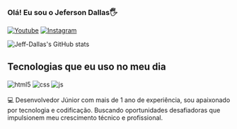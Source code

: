 ### Olá! Eu sou o Jeferson Dallas🖐️

[![Youtube](https://img.shields.io/badge/YouTube-FF0000?style=for-the-badge&logo=youtube&logoColor=white)](https://www.youtube.com/@Stevebastardon)
[![Instagram](https://img.shields.io/badge/Instagram-E4405F?style=for-the-badge&logo=instagram&logoColor=white)](https://instagram.com/eujeffdallas)

![Jeff-Dallas's GitHub stats](https://github-readme-stats.vercel.app/api?username=Jeff-Dallas&show_icons=true&theme=radical)

## Tecnologias que eu uso no meu dia

<div style="display: inline_block">
  <img align="center" alt="html5" src="https://img.shields.io/badge/HTML5-E34F26?style=for-the-badge&logo=html5&logoColor=white" />
  <img align="center" alt="css" src="https://img.shields.io/badge/CSS3-1572B6?style=for-the-badge&logo=css3&logoColor=white" />
  <img align="center" alt="js" src="https://img.shields.io/badge/JavaScript-F7DF1E?style=for-the-badge&logo=javascript&logoColor=black" />
<br></br>
  💻 Desenvolvedor Júnior com mais de 1 ano de experiência, sou  apaixonado por tecnologia e codificação. Buscando oportunidades desafiadoras que impulsionem meu crescimento técnico e profissional.
